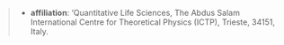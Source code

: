 > - **affiliation**: ‘Quantitative Life Sciences, The Abdus Salam International
Centre for Theoretical Physics (ICTP), Trieste, 34151, Italy.
